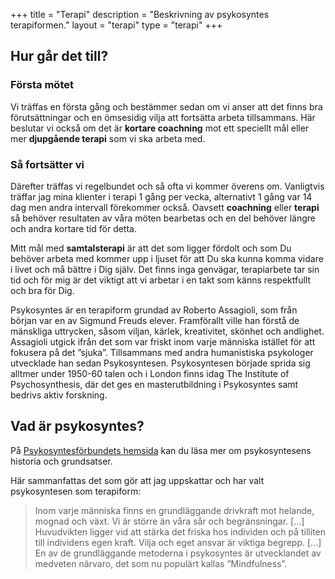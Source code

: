 +++
title = "Terapi"
description = "Beskrivning av psykosyntes terapiformen."
layout = "terapi"
type = "terapi"
+++
## Hur går det till?
### Första mötet 
Vi träffas en första gång och bestämmer sedan om vi anser att det finns bra förutsättningar och en ömsesidig vilja att fortsätta arbeta tillsammans. Här beslutar vi också om det är **kortare coachning** mot ett speciellt mål eller mer **djupgående terapi** som vi ska arbeta med.

### Så fortsätter vi 
Därefter träffas vi regelbundet och så ofta vi kommer överens om. Vanligtvis träffar jag mina klienter i terapi 1 gång per vecka, alternativt 1 gång var 14 dag men andra intervall förekommer också. Oavsett **coachning** eller **terapi** så behöver resultaten av våra möten bearbetas och en del behöver längre och andra kortare tid för detta.

Mitt mål med **samtalsterapi** är att det som ligger fördolt och som Du behöver arbeta med kommer upp i ljuset för att Du ska kunna komma vidare i livet och må bättre i Dig själv. Det finns inga genvägar, terapiarbete tar sin tid och för mig är det viktigt att vi arbetar i en takt som känns respektfullt och bra för Dig.

Psykosyntes är en terapiform grundad av Roberto Assagioli, som från början var en av Sigmund Freuds elever. Framförallt ville han förstå de mänskliga uttrycken, såsom viljan, kärlek, kreativitet, skönhet och andlighet. Assagioli utgick ifrån det som var friskt inom varje människa istället för att fokusera på det ”sjuka”. Tillsammans med andra humanistiska psykologer utvecklade han sedan Psykosyntesen. Psykosyntesen började sprida sig alltmer under 1950-60 talen och i London finns idag The Institute of Psychosynthesis, där det ges en masterutbildning i Psykosyntes samt bedrivs aktiv forskning.

## Vad är psykosyntes?
På [Psykosyntesförbundets hemsida](http://psykosyntesforeningen.se/components/com_wordpress/wp/wp-content/uploads/Broschyr_klienter_2017-04-05.pdf "Psykosyntesförbundets hemsida") kan du läsa mer om psykosyntesens historia och grundsatser.


Här sammanfattas det som gör att jag uppskattar och har valt psykosyntesen som terapiform:

> Inom varje människa finns en grundläggande drivkraft mot helande, mognad och växt. Vi är större än våra sår och begränsningar. [...] Huvudvikten ligger vid att stärka det friska hos individen och på tilliten till individens egen kraft. Vilja och eget ansvar är viktiga begrepp. [...] En av de grundläggande metoderna i psykosyntes är utvecklandet av medveten närvaro, det som nu populärt kallas ”Mindfulness”.
